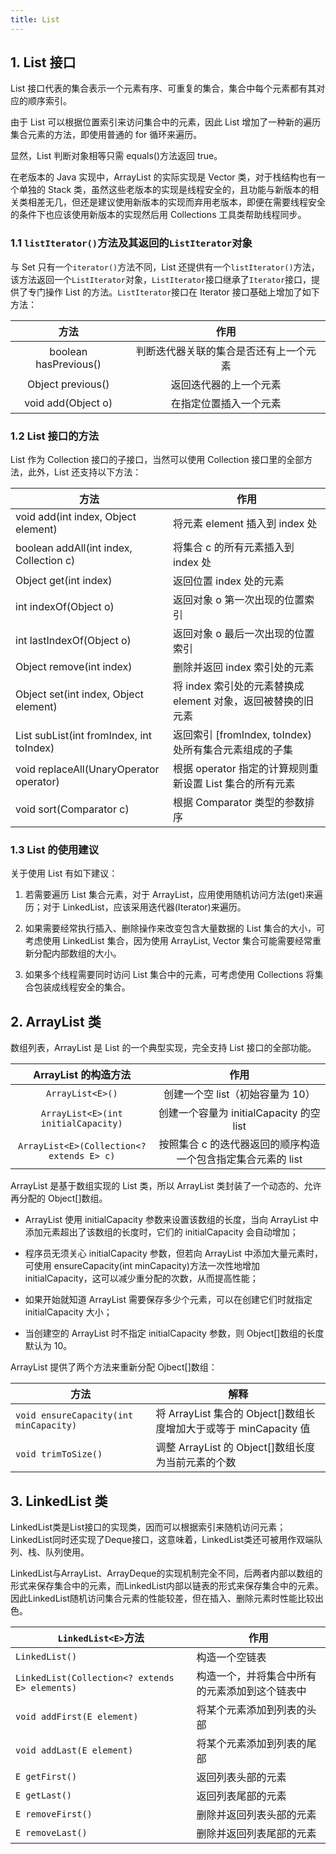 ```yaml
---
title: List
---
```


## 1. List 接口

List 接口代表的集合表示一个元素有序、可重复的集合，集合中每个元素都有其对应的顺序索引。

由于 List 可以根据位置索引来访问集合中的元素，因此 List 增加了一种新的遍历集合元素的方法，即使用普通的 for 循环来遍历。

显然，List 判断对象相等只需 equals()方法返回 true。

在老版本的 Java 实现中，ArrayList 的实际实现是 Vector 类，对于栈结构也有一个单独的 Stack 类，虽然这些老版本的实现是线程安全的，且功能与新版本的相关类相差无几，但还是建议使用新版本的实现而弃用老版本，即便在需要线程安全的条件下也应该使用新版本的实现然后用 Collections 工具类帮助线程同步。

### 1.1 `listIterator()`方法及其返回的`ListIterator`对象

与 Set 只有一个`iterator()`方法不同，List 还提供有一个`listIterator()`方法，该方法返回一个`ListIterator`对象，`ListIterator`接口继承了`Iterator`接口，提供了专门操作 List 的方法。`ListIterator`接口在 Iterator 接口基础上增加了如下方法：

|         方法          |                  作用                  |
| :-------------------: | :------------------------------------: |
| boolean hasPrevious() | 判断迭代器关联的集合是否还有上一个元素 |
|   Object previous()   |         返回迭代器的上一个元素         |
|  void add(Object o)   |         在指定位置插入一个元素         |

### 1.2 List 接口的方法

List 作为 Collection 接口的子接口，当然可以使用 Collection 接口里的全部方法，此外，List 还支持以下方法：

| 方法                                     | 作用                                                         |
| ---------------------------------------- | ------------------------------------------------------------ |
| void add(int index, Object element)      | 将元素 element 插入到 index 处                               |
| boolean addAll(int index, Collection c)  | 将集合 c 的所有元素插入到 index 处                           |
| Object get(int index)                    | 返回位置 index 处的元素                                      |
| int indexOf(Object o)                    | 返回对象 o 第一次出现的位置索引                              |
| int lastIndexOf(Object o)                | 返回对象 o 最后一次出现的位置索引                            |
| Object remove(int index)                 | 删除并返回 index 索引处的元素                                |
| Object set(int index, Object element)    | 将 index 索引处的元素替换成 element 对象，返回被替换的旧元素 |
| List subList(int fromIndex, int toIndex) | 返回索引 [fromIndex, toIndex) 处所有集合元素组成的子集       |
| void replaceAll(UnaryOperator operator)  | 根据 operator 指定的计算规则重新设置 List 集合的所有元素     |
| void sort(Comparator c)                  | 根据 Comparator 类型的参数排序                               |

### 1.3 List 的使用建议

关于使用 List 有如下建议：

1. 若需要遍历 List 集合元素，对于 ArrayList，应用使用随机访问方法(get)来遍历；对于 LinkedList，应该采用迭代器(Iterator)来遍历。

2. 如果需要经常执行插入、删除操作来改变包含大量数据的 List 集合的大小，可考虑使用 LinkedList 集合，因为使用 ArrayList, Vector 集合可能需要经常重新分配内部数组的大小。

3. 如果多个线程需要同时访问 List 集合中的元素，可考虑使用 Collections 将集合包装成线程安全的集合。

## 2. ArrayList 类

数组列表，ArrayList 是 List 的一个典型实现，完全支持 List 接口的全部功能。

|           ArrayList 的构造方法            |                             作用                             |
| :---------------------------------------: | :----------------------------------------------------------: |
|             `ArrayList<E>()`              |               创建一个空 list（初始容量为 10）               |
|    `ArrayList<E>(int initialCapacity)`    |           创建一个容量为 initialCapacity 的空 list           |
| `ArrayList<E>(Collection<? extends E> c)` | 按照集合 c 的迭代器返回的顺序构造一个包含指定集合元素的 list |

ArrayList 是基于数组实现的 List 类，所以 ArrayList 类封装了一个动态的、允许再分配的 Object[]数组。

-   ArrayList 使用 initialCapacity 参数来设置该数组的长度，当向 ArrayList 中添加元素超出了该数组的长度时，它们的 initialCapacity 会自动增加；
-   程序员无须关心 initialCapacity 参数，但若向 ArrayList 中添加大量元素时，可使用 ensureCapacity(int minCapacity)方法一次性地增加 initialCapacity，这可以减少重分配的次数，从而提高性能；

-   如果开始就知道 ArrayList 需要保存多少个元素，可以在创建它们时就指定 initialCapacity 大小；

-   当创建空的 ArrayList 时不指定 initialCapacity 参数，则 Object[]数组的长度默认为 10。

ArrayList 提供了两个方法来重新分配 Ojbect[]数组：

| 方法                                   | 解释                                                         |
| -------------------------------------- | ------------------------------------------------------------ |
| `void ensureCapacity(int minCapacity)` | 将 ArrayList 集合的 Object[]数组长度增加大于或等于 minCapacity 值 |
| `void trimToSize()`                    | 调整 ArrayList 的 Object[]数组长度为当前元素的个数           |

## 3. LinkedList 类

LinkedList类是List接口的实现类，因而可以根据索引来随机访问元素；LinkedList同时还实现了Deque接口，这意味着，LinkedList类还可被用作双端队列、栈、队列使用。

LinkedList与ArrayList、ArrayDeque的实现机制完全不同，后两者内部以数组的形式来保存集合中的元素，而LinkedList内部以链表的形式来保存集合中的元素。因此LinkedList随机访问集合元素的性能较差，但在插入、删除元素时性能比较出色。

| `LinkedList<E>`方法                            | 作用                                           |
| ---------------------------------------------- | ---------------------------------------------- |
| `LinkedList()`                                 | 构造一个空链表                                 |
| `LinkedList(Collection<? extends E> elements)` | 构造一个，并将集合中所有的元素添加到这个链表中 |
| `void addFirst(E element)`                     | 将某个元素添加到列表的头部                     |
| `void addLast(E element)`                      | 将某个元素添加到列表的尾部                     |
| `E getFirst()`                                 | 返回列表头部的元素                             |
| `E getLast()`                                  | 返回列表尾部的元素                             |
| `E removeFirst()`                              | 删除并返回列表头部的元素                       |
| `E removeLast()`                               | 删除并返回列表尾部的元素                       |

